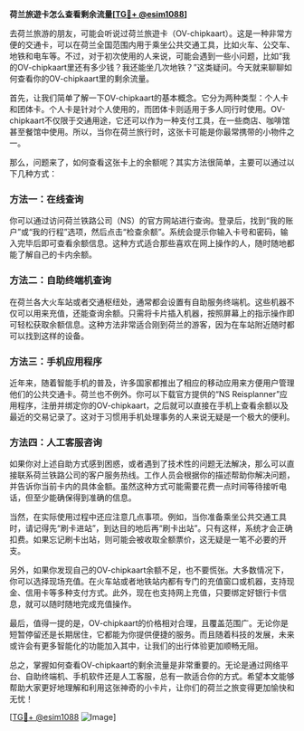 **荷兰旅遊卡怎么查看剩余流量[[TG💪+ @esim1088](https://t.me/s/esim1088)]**

去荷兰旅游的朋友，可能会听说过荷兰旅遊卡（OV-chipkaart）。这是一种非常方便的交通卡，可以在荷兰全国范围内用于乘坐公共交通工具，比如火车、公交车、地铁和电车等。不过，对于初次使用的人来说，可能会遇到一些小问题，比如“我的OV-chipkaart里还有多少钱？我还能坐几次地铁？”这类疑问。今天就来聊聊如何查看你的OV-chipkaart里的剩余流量。

首先，让我们简单了解一下OV-chipkaart的基本概念。它分为两种类型：个人卡和团体卡。个人卡是针对个人使用的，而团体卡则适用于多人同行时使用。OV-chipkaart不仅限于交通用途，它还可以作为一种支付工具，在一些商店、咖啡馆甚至餐馆中使用。所以，当你在荷兰旅行时，这张卡可能是你最常携带的小物件之一。

那么，问题来了，如何查看这张卡上的余额呢？其实方法很简单，主要可以通过以下几种方式：

### 方法一：在线查询

你可以通过访问荷兰铁路公司（NS）的官方网站进行查询。登录后，找到“我的账户”或“我的行程”选项，然后点击“检查余额”。系统会提示你输入卡号和密码，输入完毕后即可查看余额信息。这种方式适合那些喜欢在网上操作的人，随时随地都能了解自己的卡内余额。

### 方法二：自助终端机查询

在荷兰各大火车站或者交通枢纽处，通常都会设置有自助服务终端机。这些机器不仅可以用来充值，还能查询余额。只需将卡片插入机器，按照屏幕上的指示操作即可轻松获取余额信息。这种方法非常适合刚到荷兰的游客，因为在车站附近随时都可以找到这样的设备。

### 方法三：手机应用程序

近年来，随着智能手机的普及，许多国家都推出了相应的移动应用来方便用户管理他们的公共交通卡。荷兰也不例外。你可以下载官方提供的“NS Reisplanner”应用程序，注册并绑定你的OV-chipkaart，之后就可以直接在手机上查看余额以及最近的交易记录了。这对于习惯用手机处理事务的人来说无疑是一个极大的便利。

### 方法四：人工客服咨询

如果你对上述自助方式感到困惑，或者遇到了技术性的问题无法解决，那么可以直接联系荷兰铁路公司的客户服务热线。工作人员会根据你的描述帮助你解决问题，并告诉你当前卡内的具体金额。虽然这种方式可能需要花费一点时间等待接听电话，但至少能确保得到准确的信息。

当然，在实际使用过程中还应注意几点事项。例如，当你准备乘坐公共交通工具时，请记得先“刷卡进站”，到达目的地后再“刷卡出站”。只有这样，系统才会正确扣费。如果忘记刷卡出站，则可能会被收取全额票价，这无疑是一笔不必要的开支。

另外，如果你发现自己的OV-chipkaart余额不足，也不要慌张。大多数情况下，你可以选择现场充值。在火车站或者地铁站内都有专门的充值窗口或机器，支持现金、信用卡等多种支付方式。此外，现在也支持网上充值，只要绑定好银行卡信息，就可以随时随地完成充值操作。

最后，值得一提的是，OV-chipkaart的价格相对合理，且覆盖范围广。无论你是短暂停留还是长期居住，它都能为你提供便捷的服务。而且随着科技的发展，未来或许会有更多智能化的功能加入其中，让我们的出行体验更加顺畅无阻。

总之，掌握如何查看OV-chipkaart的剩余流量是非常重要的。无论是通过网络平台、自助终端机、手机软件还是人工客服，总有一款适合你的方式。希望本文能够帮助大家更好地理解和利用这张神奇的小卡片，让你们的荷兰之旅变得更加愉快和无忧！

[[TG💪+ @esim1088](https://t.me/s/esim1088) ![Image](https://i.postimg.cc/4NQfJmqS/Snipaste-2025-05-13-00-14-12.png)]